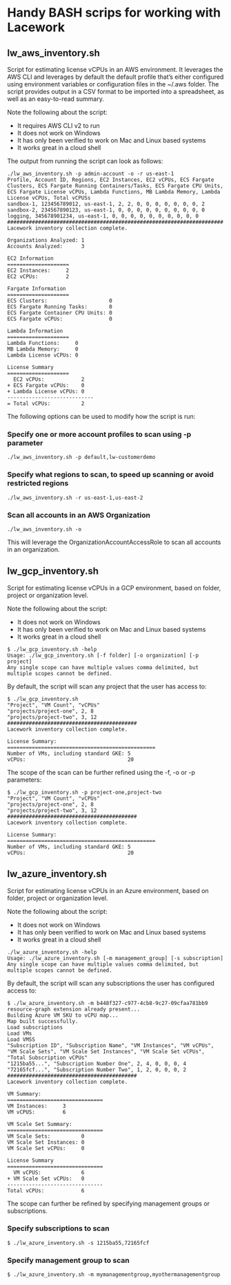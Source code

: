 # Handy BASH scrips for working with Lacework

## lw_aws_inventory.sh
Script for estimating license vCPUs in an AWS environment. It leverages the AWS CLI and leverages by default the default profile that’s either configured using environment variables or configuration files in the ~/.aws folder. The script provides output in a CSV format to be imported into a spreadsheet, as well as an easy-to-read summary.

Note the following about the script:
* It requires AWS CLI v2 to run
* It does not work on Windows
* It has only been verified to work on Mac and Linux based systems
* It works great in a cloud shell

The output from running the script can look as follows:
```
./lw_aws_inventory.sh -p admin-account -o -r us-east-1
Profile, Account ID, Regions, EC2 Instances, EC2 vCPUs, ECS Fargate Clusters, ECS Fargate Running Containers/Tasks, ECS Fargate CPU Units, ECS Fargate License vCPUs, Lambda Functions, MB Lambda Memory, Lambda License vCPUs, Total vCPUSs
sandbox-1, 123456789012, us-east-1, 2, 2, 0, 0, 0, 0, 0, 0, 0, 2
sandbox-2, 234567890123, us-east-1, 0, 0, 0, 0, 0, 0, 0, 0, 0, 0
logging, 345678901234, us-east-1, 0, 0, 0, 0, 0, 0, 0, 0, 0, 0
######################################################################
Lacework inventory collection complete.

Organizations Analyzed: 1
Accounts Analyzed:      3

EC2 Information
====================
EC2 Instances:     2
EC2 vCPUs:         2

Fargate Information
====================
ECS Clusters:                    0
ECS Fargate Running Tasks:       0
ECS Fargate Container CPU Units: 0
ECS Fargate vCPUs:               0

Lambda Information
====================
Lambda Functions:     0
MB Lambda Memory:     0
Lambda License vCPUs: 0

License Summary
====================
  EC2 vCPUs:            2
+ ECS Fargate vCPUs:    0
+ Lambda License vCPUs: 0
----------------------------
= Total vCPUs:          2
```
The following options can be used to modify how the script is run:
### Specify one or more account profiles to scan using -p parameter
```
./lw_aws_inventory.sh -p default,lw-customerdemo
```
### Specify what regions to scan, to speed up scanning or avoid restricted regions
```
./lw_aws_inventory.sh -r us-east-1,us-east-2
```
### Scan all accounts in an AWS Organization
```
./lw_aws_inventory.sh -o
```
This will leverage the OrganizationAccountAccessRole to scan all accounts in an organization.

## lw_gcp_inventory.sh
Script for estimating license vCPUs in a GCP environment, based on folder, project or organization level. 

Note the following about the script:
* It does not work on Windows
* It has only been verified to work on Mac and Linux based systems
* It works great in a cloud shell

```
$ ./lw_gcp_inventory.sh -help
Usage: ./lw_gcp_inventory.sh [-f folder] [-o organization] [-p project]
Any single scope can have multiple values comma delimited, but multiple scopes cannot be defined.
```

By default, the script will scan any project that the user has access to:
```
$ ./lw_gcp_inventory.sh
"Project", "VM Count", "vCPUs"
"projects/project-one", 2, 8
"projects/project-two", 3, 12
##########################################
Lacework inventory collection complete.

License Summary:
================================================
Number of VMs, including standard GKE: 5
vCPUs:                                 20
```

The scope of the scan can be further refined using the -f, -o or -p parameters:
```
$ ./lw_gcp_inventory.sh -p project-one,project-two
"Project", "VM Count", "vCPUs"
"projects/project-one", 2, 8
"projects/project-two", 3, 12
##########################################
Lacework inventory collection complete.

License Summary:
================================================
Number of VMs, including standard GKE: 5
vCPUs:                                 20
```

## lw_azure_inventory.sh
Script for estimating license vCPUs in an Azure environment, based on folder, project or organization level. 

Note the following about the script:
* It does not work on Windows
* It has only been verified to work on Mac and Linux based systems
* It works great in a cloud shell

```
./lw_azure_inventory.sh -help
Usage: ./lw_azure_inventory.sh [-m management_group] [-s subscription]
Any single scope can have multiple values comma delimited, but multiple scopes cannot be defined.
```

By default, the script will scan any subscriptions the user has configured access to:
```
$ ./lw_azure_inventory.sh -m b448f327-c977-4cb8-9c27-09cfaa781bb9
resource-graph extension already present...
Building Azure VM SKU to vCPU map...
Map built successfully.
Load subscriptions
Load VMs
Load VMSS
"Subscription ID", "Subscription Name", "VM Instances", "VM vCPUs", "VM Scale Sets", "VM Scale Set Instances", "VM Scale Set vCPUs", "Total Subscription vCPUs"
"1215ba55...", "Subscription Number One", 2, 4, 0, 0, 0, 4
"72165fcf...", "Subscription Number Two", 1, 2, 0, 0, 0, 2
##########################################
Lacework inventory collection complete.

VM Summary:
===============================
VM Instances:     3
VM vCPUS:         6

VM Scale Set Summary:
===============================
VM Scale Sets:          0
VM Scale Set Instances: 0
VM Scale Set vCPUs:     0

License Summary
===============================
  VM vCPUS:             6
+ VM Scale Set vCPUs:   0
-------------------------------
Total vCPUs:            6
```

The scope can further be refined by specifying management groups or subscriptions.
### Specify subscriptions to scan
```
$ ./lw_azure_inventory.sh -s 1215ba55,72165fcf
```
### Specify management group to scan
```
$ ./lw_azure_inventory.sh -m mymanagementgroup,myothermanagementgroup
```

